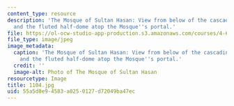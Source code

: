 ```yaml
---
content_type: resource
description: 'The Mosque of Sultan Hasan: View from below of the cascading muqarnas
  and the fluted half-dome atop the Mosque''s portal.'
file: https://ol-ocw-studio-app-production.s3.amazonaws.com/courses/4-614-religious-architecture-and-islamic-cultures-fall-2002/55a5d8e94583a0250127d72049ba47ec_1104.jpg
file_type: image/jpeg
image_metadata:
  caption: 'The Mosque of Sultan Hasan: View from below of the cascading muqarnas
    and the fluted half-dome atop the Mosque''s portal.'
  credit: ''
  image-alt: Photo of The Mosque of Sultan Hasan
resourcetype: Image
title: 1104.jpg
uid: 55a5d8e9-4583-a025-0127-d72049ba47ec
---
```

